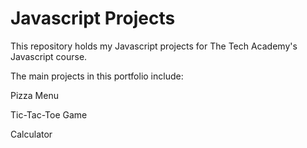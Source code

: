 # Javascript Projects
 
This repository holds my Javascript projects for The Tech Academy's Javascript course.

The main projects in this portfolio include:

Pizza Menu

Tic-Tac-Toe Game

Calculator